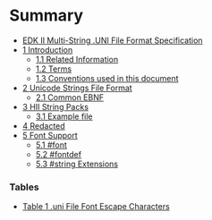 <!--- @file
  Summary

  Copyright (c) 2016-2017, Intel Corporation. All rights reserved.<BR>

  Redistribution and use in source (original document form) and 'compiled'
  forms (converted to PDF, epub, HTML and other formats) with or without
  modification, are permitted provided that the following conditions are met:

  1) Redistributions of source code (original document form) must retain the
     above copyright notice, this list of conditions and the following
     disclaimer as the first lines of this file unmodified.

  2) Redistributions in compiled form (transformed to other DTDs, converted to
     PDF, epub, HTML and other formats) must reproduce the above copyright
     notice, this list of conditions and the following disclaimer in the
     documentation and/or other materials provided with the distribution.

  THIS DOCUMENTATION IS PROVIDED BY TIANOCORE PROJECT "AS IS" AND ANY EXPRESS OR
  IMPLIED WARRANTIES, INCLUDING, BUT NOT LIMITED TO, THE IMPLIED WARRANTIES OF
  MERCHANTABILITY AND FITNESS FOR A PARTICULAR PURPOSE ARE DISCLAIMED. IN NO
  EVENT SHALL TIANOCORE PROJECT  BE LIABLE FOR ANY DIRECT, INDIRECT, INCIDENTAL,
  SPECIAL, EXEMPLARY, OR CONSEQUENTIAL DAMAGES (INCLUDING, BUT NOT LIMITED TO,
  PROCUREMENT OF SUBSTITUTE GOODS OR SERVICES; LOSS OF USE, DATA, OR PROFITS;
  OR BUSINESS INTERRUPTION) HOWEVER CAUSED AND ON ANY THEORY OF LIABILITY,
  WHETHER IN CONTRACT, STRICT LIABILITY, OR TORT (INCLUDING NEGLIGENCE OR
  OTHERWISE) ARISING IN ANY WAY OUT OF THE USE OF THIS DOCUMENTATION, EVEN IF
  ADVISED OF THE POSSIBILITY OF SUCH DAMAGE.

-->

# Summary

* [EDK II Multi-String .UNI File Format Specification](README.md)
* [1 Introduction](1_introduction.md)
  * [1.1 Related Information](1_introduction.md#11-related-information)
  * [1.2 Terms](1_introduction.md#12-terms)
  * [1.3 Conventions used in this document](1_introduction.md#13-conventions-used-in-this-document)
* [2 Unicode Strings File Format](2_unicode_strings_file_format.md)
  * [2.1 Common EBNF](2_unicode_strings_file_format.md#21-common-ebnf)
* [3 HII String Packs](3_hii_string_packs.md)
  * [3.1 Example file](3_hii_string_packs.md#31-example-file)
* [4 Redacted](4_redacted.md)
* [5 Font Support](5_font_support.md)
  * [5.1 #font](5_font_support.md#51-font)
  * [5.2 #fontdef](5_font_support.md#52-fontdef)
  * [5.3 #string Extensions](5_font_support.md#53-string-extensions)

### Tables

* [Table 1 .uni File Font Escape Characters](5_font_support.md#table-1-uni-file-font-escape-characters)
